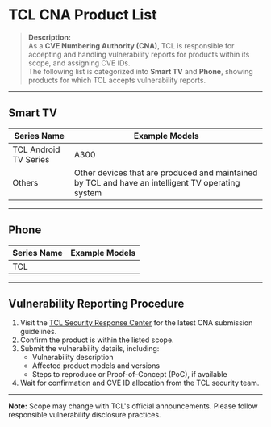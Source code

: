 # TCL CNA Product List

> **Description:**  
> As a **CVE Numbering Authority (CNA)**, TCL is responsible for accepting and handling vulnerability reports for products within its scope, and assigning CVE IDs.  
> The following list is categorized into **Smart TV** and **Phone**, showing products for which TCL accepts vulnerability reports.

---

## Smart TV

| Series Name          | Example Models                                     |
| -------------------- | -------------------------------------------------- |
| TCL Android TV Series| A300    |
| Others               | Other devices that are produced and maintained by TCL and have an intelligent TV operating system |

---

## Phone

| Series Name          | Example Models                                     |
| -------------------- | -------------------------------------------------- |
| TCL         |                       |


---

## Vulnerability Reporting Procedure

1. Visit the [TCL Security Response Center](https://src.tcl.com) for the latest CNA submission guidelines.  
2. Confirm the product is within the listed scope.  
3. Submit the vulnerability details, including:
   - Vulnerability description
   - Affected product models and versions
   - Steps to reproduce or Proof-of-Concept (PoC), if available
4. Wait for confirmation and CVE ID allocation from the TCL security team.

---

**Note:** Scope may change with TCL's official announcements. Please follow responsible vulnerability disclosure practices.
